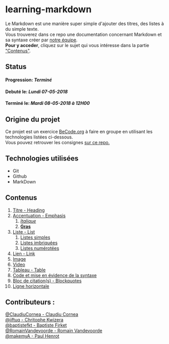 # learning-markdown

Le Markdown est une manière super simple d'ajouter des titres, des listes à du simple texte.  
Vous trouverez dans ce repo une documentation concernant Markdown et sa syntaxe créer par [notre équipe](https://github.com/SammuelJ/exercice-markdown#contributeurs-).  
**Pour y acceder**, cliquez sur le sujet qui vous intéresse dans la partie ["Contenus"](https://github.com/SammuelJ/exercice-markdown#contenus).

## Status

#### **Progression:** *Terminé*
#### **Debut&eacute; le:** *Lundi 07-05-2018*
#### **Termin&eacute; le:** *Mardi 08-05-2018 à 12H00*

## Origine du projet

Ce projet est un exercice [BeCode.org](https://BeCode.org) à faire en groupe en utilisant les technologies listées ci-dessous.  
Vous pouvez retrouver les consignes [sur ce repo.](https://github.com/becodeorg/lovelace-2/blob/master/01-La-prairie/exercice-markdown-groupe.md)

## Technologies utilisées

* Git
* Github
* MarkDown

## Contenus 

1. [Titre - Heading](https://github.com/SammuelJ/exercice-markdown/blob/master/markdown.md#titre---headers)
1. [Accentuation - Emphasis](https://github.com/SammuelJ/exercice-markdown/blob/master/markdown.md#accentuation---emphasis)
	1. [*Italique*](https://github.com/SammuelJ/exercice-markdown/blob/master/markdown.md#texte-en-italique)
	1. [**Gras**](https://github.com/SammuelJ/exercice-markdown/blob/master/markdown.md#texte-en-gras)
1. [Liste - List](https://github.com/SammuelJ/exercice-markdown/blob/master/markdown.md#accentuation---emphasis)
	1. [Listes simples](https://github.com/SammuelJ/exercice-markdown/blob/master/markdown.md#listes-simples)
	1. [Listes imbriquées](https://github.com/SammuelJ/exercice-markdown/blob/master/markdown.md#listes-imbriquées)
	1. [Listes numérotées](https://github.com/SammuelJ/exercice-markdown/blob/master/markdown.md#listes-numérotées)
1. [Lien - Link ](https://github.com/SammuelJ/exercice-markdown/blob/master/markdown.md#lien---link)
1. [Image](https://github.com/SammuelJ/exercice-markdown/blob/master/markdown-insertions.md#images)
1. [Video](https://github.com/SammuelJ/exercice-markdown/blob/master/markdown-insertions.md#vidéos)
1. [Tableau - Table](https://github.com/SammuelJ/exercice-markdown/blob/master/markdown.md#tableaux---table)
1. [Code et mise en évidence de la syntaxe](https://github.com/SammuelJ/exercice-markdown/blob/master/markdown.md#tableaux---table)
1. [Bloc de citation(s) - Blockquotes](https://github.com/SammuelJ/exercice-markdown/blob/master/markdown.md#tableaux---table)
1. [Ligne horizontale](https://github.com/SammuelJ/exercice-markdown/blob/master/markdown.md#tableaux---table)



## Contributeurs :

[@ClaudiuCornea - Claudiu Cornea](https://github.com/ClaudiuCornea)  
[@jiftuq - Chritophe Kwizera](https://github.com/jiftuq)  
[@baptistefkt - Baptiste Firket](https://github.com/baptistefkt)  
[@RomainVandevoorde - Romain Vandevoorde](https://github.com/RomainVandevoorde)  
[@makemyA - Paul Henrot](https://github.com/makemyA)
